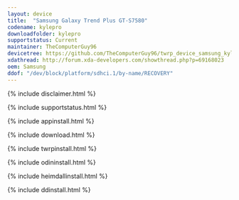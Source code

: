 ```yaml
---
layout: device
title:  "Samsung Galaxy Trend Plus GT-S7580"
codename: kylepro
downloadfolder: kylepro
supportstatus: Current
maintainer: TheComputerGuy96
devicetree: https://github.com/TheComputerGuy96/twrp_device_samsung_kylepro.git
xdathread: http://forum.xda-developers.com/showthread.php?p=69168023
oem: Samsung
ddof: "/dev/block/platform/sdhci.1/by-name/RECOVERY"
---
```


{% include disclaimer.html %}

{% include supportstatus.html %}

{% include appinstall.html %}

{% include download.html %}

{% include twrpinstall.html %}

{% include odininstall.html %}

{% include heimdallinstall.html %}

{% include ddinstall.html %}
